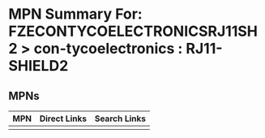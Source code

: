 



# MPN Summary For: FZECONTYCOELECTRONICSRJ11SH2 > con-tycoelectronics : RJ11-SHIELD2

## MPNs
  

|MPN|Direct Links|Search Links|
| :--- | :--- | :--- |
||||
